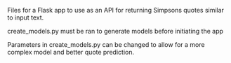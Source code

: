 Files for a Flask app to use as an API for returning Simpsons quotes similar to
input text.

create_models.py must be ran to generate models before initiating the app

Parameters in create_models.py can be changed to allow for a more complex model
and better quote prediction.
